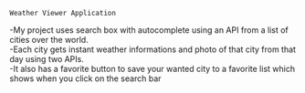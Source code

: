 	Weather Viewer Application  
-My project uses search box with autocomplete using an API from a list of cities over the world.     
-Each city gets instant weather informations and photo of that city from that day using two APIs.    
-It also has a favorite button to save your wanted city to a favorite list which shows when you click on the search bar  
